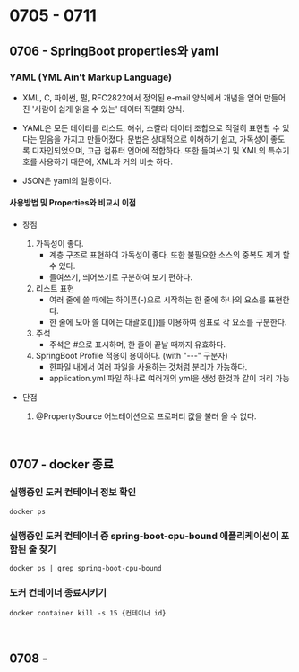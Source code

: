 # 0705 - 0711

## 0706 - SpringBoot properties와 yaml
### YAML (YML Ain't Markup Language)
- XML, C, 파이썬, 펄, RFC2822에서 정의된 e-mail 양식에서 개념을 얻어 만들어진 '사람이 쉽게 읽을 수 있는' 데이터 직렬화 양식.

- YAML은 모든 데이터를 리스트, 해쉬, 스칼라 데이터 조합으로 적절히 표현할 수 있다는 믿음을 가지고 만들어졌다.
문법은 상대적으로 이해하기 쉽고, 가독성이 좋도록 디자인되었으며, 고급 컴퓨터 언어에 적합하다.
또한 들여쓰기 및 XML의 특수기호를 사용하기 때문에, XML과 거의 비슷 하다.

- JSON은 yaml의 일종이다.

#### 사용방법 및 Properties와 비교시 이점
- 장점
    1. 가독성이 좋다.  
        - 계층 구조로 표현하여 가독성이 좋다. 또한 불필요한 소스의 중복도 제거 할 수 있다.
        - 들여쓰기, 띄어쓰기로 구분하여 보기 편하다.
    2. 리스트 표현
        - 여러 줄에 쓸 때에는 하이픈(-)으로 시작하는 한 줄에 하나의 요소를 표현한다.
        - 한 줄에 모아 쓸 대에는 대괄호([])를 이용하여 쉼표로 각 요소를 구분한다.
    3. 주석  
        - 주석은 #으로 표시하며, 한 줄이 끝날 때까지 유효하다.
    4. SpringBoot Profile 적용이 용이하다. (with "---" 구분자)
        - 한파일 내에서 여러 파일을 사용하는 것처럼 분리가 가능하다.
        - application.yml 파일 하나로 여러개의 yml을 생성 한것과 같이 처리 가능

- 단점
    1. @PropertySource 어노테이션으로 프로퍼티 값을 불러 올 수 없다.

<br>

## 0707 - docker 종료
### 실행중인 도커 컨테이너 정보 확인
```docker ps```

### 실행중인 도커 컨테이너 중 spring-boot-cpu-bound 애플리케이션이 포함된 줄 찾기
```docker ps | grep spring-boot-cpu-bound```

### 도커 컨테이너 종료시키기
```docker container kill -s 15 {컨테이너 id}```

<br>

## 0708 - 
### 